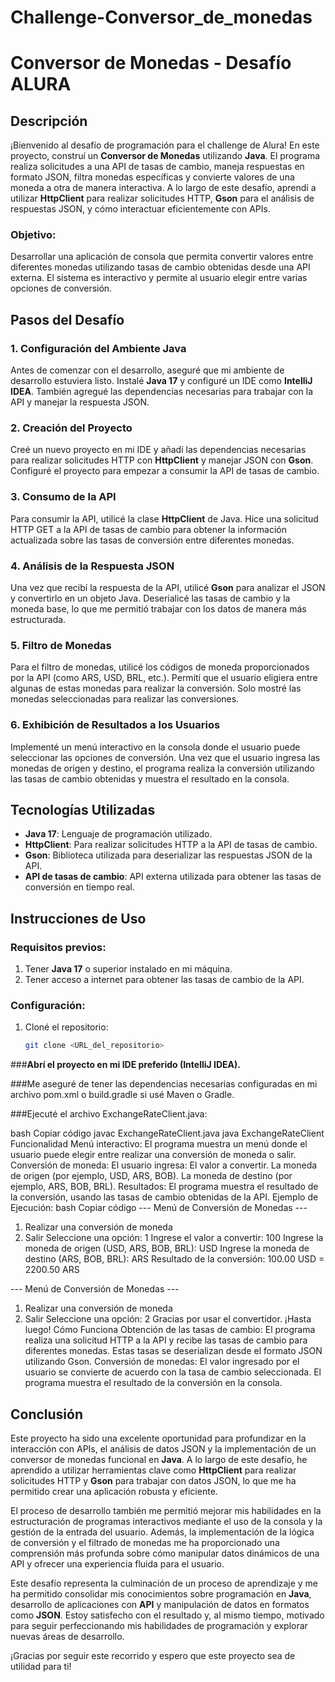# Challenge-Conversor_de_monedas
# Conversor de Monedas - Desafío ALURA

## Descripción

¡Bienvenido al desafío de programación para el challenge de Alura! En este proyecto, construí un **Conversor de Monedas** utilizando **Java**. El programa realiza solicitudes a una API de tasas de cambio, maneja respuestas en formato JSON, filtra monedas específicas y convierte valores de una moneda a otra de manera interactiva. A lo largo de este desafío, aprendí a utilizar **HttpClient** para realizar solicitudes HTTP, **Gson** para el análisis de respuestas JSON, y cómo interactuar eficientemente con APIs.

### Objetivo:
Desarrollar una aplicación de consola que permita convertir valores entre diferentes monedas utilizando tasas de cambio obtenidas desde una API externa. El sistema es interactivo y permite al usuario elegir entre varias opciones de conversión.

## Pasos del Desafío

### 1. Configuración del Ambiente Java
Antes de comenzar con el desarrollo, aseguré que mi ambiente de desarrollo estuviera listo. Instalé **Java 17** y configuré un IDE como **IntelliJ IDEA**. También agregué las dependencias necesarias para trabajar con la API y manejar la respuesta JSON.

### 2. Creación del Proyecto
Creé un nuevo proyecto en mi IDE y añadí las dependencias necesarias para realizar solicitudes HTTP con **HttpClient** y manejar JSON con **Gson**. Configuré el proyecto para empezar a consumir la API de tasas de cambio.

### 3. Consumo de la API
Para consumir la API, utilicé la clase **HttpClient** de Java. Hice una solicitud HTTP GET a la API de tasas de cambio para obtener la información actualizada sobre las tasas de conversión entre diferentes monedas.

### 4. Análisis de la Respuesta JSON
Una vez que recibí la respuesta de la API, utilicé **Gson** para analizar el JSON y convertirlo en un objeto Java. Deserialicé las tasas de cambio y la moneda base, lo que me permitió trabajar con los datos de manera más estructurada.

### 5. Filtro de Monedas
Para el filtro de monedas, utilicé los códigos de moneda proporcionados por la API (como ARS, USD, BRL, etc.). Permití que el usuario eligiera entre algunas de estas monedas para realizar la conversión. Solo mostré las monedas seleccionadas para realizar las conversiones.

### 6. Exhibición de Resultados a los Usuarios
Implementé un menú interactivo en la consola donde el usuario puede seleccionar las opciones de conversión. Una vez que el usuario ingresa las monedas de origen y destino, el programa realiza la conversión utilizando las tasas de cambio obtenidas y muestra el resultado en la consola.

## Tecnologías Utilizadas

- **Java 17**: Lenguaje de programación utilizado.
- **HttpClient**: Para realizar solicitudes HTTP a la API de tasas de cambio.
- **Gson**: Biblioteca utilizada para deserializar las respuestas JSON de la API.
- **API de tasas de cambio**: API externa utilizada para obtener las tasas de conversión en tiempo real.

## Instrucciones de Uso

### Requisitos previos:
1. Tener **Java 17** o superior instalado en mi máquina.
2. Tener acceso a internet para obtener las tasas de cambio de la API.

### Configuración:
1. Cloné el repositorio:
   ```bash
   git clone <URL_del_repositorio>
###**Abrí el proyecto en mi IDE preferido (IntelliJ IDEA).**

###Me aseguré de tener las dependencias necesarias configuradas en mi archivo pom.xml o build.gradle si usé Maven o Gradle.

###Ejecuté el archivo ExchangeRateClient.java:

bash
Copiar código
javac ExchangeRateClient.java
java ExchangeRateClient
Funcionalidad
Menú interactivo: El programa muestra un menú donde el usuario puede elegir entre realizar una conversión de moneda o salir.
Conversión de moneda: El usuario ingresa:
El valor a convertir.
La moneda de origen (por ejemplo, USD, ARS, BOB).
La moneda de destino (por ejemplo, ARS, BOB, BRL).
Resultados: El programa muestra el resultado de la conversión, usando las tasas de cambio obtenidas de la API.
Ejemplo de Ejecución:
bash
Copiar código
--- Menú de Conversión de Monedas ---
1. Realizar una conversión de moneda
2. Salir
   Seleccione una opción: 1
   Ingrese el valor a convertir: 100
   Ingrese la moneda de origen (USD, ARS, BOB, BRL): USD
   Ingrese la moneda de destino (ARS, BOB, BRL): ARS
   Resultado de la conversión: 100.00 USD = 2200.50 ARS

--- Menú de Conversión de Monedas ---
1. Realizar una conversión de moneda
2. Salir
   Seleccione una opción: 2
   Gracias por usar el convertidor. ¡Hasta luego!
   Cómo Funciona
   Obtención de las tasas de cambio: El programa realiza una solicitud HTTP a la API y recibe las tasas de cambio para diferentes monedas. Estas tasas se deserializan desde el formato JSON utilizando Gson.
   Conversión de monedas: El valor ingresado por el usuario se convierte de acuerdo con la tasa de cambio seleccionada. El programa muestra el resultado de la conversión en la consola.

## Conclusión

Este proyecto ha sido una excelente oportunidad para profundizar en la interacción con APIs, el análisis de datos JSON y la implementación de un conversor de monedas funcional en **Java**. A lo largo de este desafío, he aprendido a utilizar herramientas clave como **HttpClient** para realizar solicitudes HTTP y **Gson** para trabajar con datos JSON, lo que me ha permitido crear una aplicación robusta y eficiente.

El proceso de desarrollo también me permitió mejorar mis habilidades en la estructuración de programas interactivos mediante el uso de la consola y la gestión de la entrada del usuario. Además, la implementación de la lógica de conversión y el filtrado de monedas me ha proporcionado una comprensión más profunda sobre cómo manipular datos dinámicos de una API y ofrecer una experiencia fluida para el usuario.

Este desafío representa la culminación de un proceso de aprendizaje y me ha permitido consolidar mis conocimientos sobre programación en **Java**, desarrollo de aplicaciones con **API** y manipulación de datos en formatos como **JSON**. Estoy satisfecho con el resultado y, al mismo tiempo, motivado para seguir perfeccionando mis habilidades de programación y explorar nuevas áreas de desarrollo.

¡Gracias por seguir este recorrido y espero que este proyecto sea de utilidad para ti!
